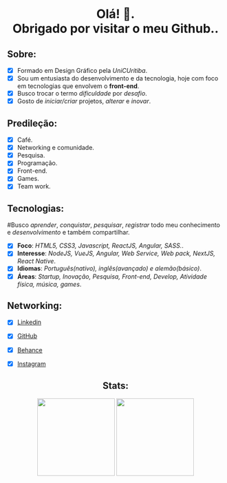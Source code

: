 <h1 align="center">
  Olá! 👋.<br>
  Obrigado por visitar o meu Github..
</h1>

 <h2> Sobre: </h2>

- [x] Formado em Design Gráfico pela *UniCUritiba*.
- [x] Sou um entusiasta do desenvolvimento e da tecnologia, hoje com foco em tecnologias que envolvem o **front-end**.
- [x] Busco trocar o termo *dificuldade* por *desafio*.
- [x] Gosto de *iniciar/criar* projetos, *alterar* e *inovar*.

<h2> Predileção: </h2>

- [x] Café.
- [x] Networking e comunidade.
- [x] Pesquisa.
- [x] Programação.
- [x] Front-end.
- [x] Games.
- [x] Team work.

<h2>Tecnologias: </h2>

#Busco *aprender*, *conquistar*, *pesquisar*, *registrar* todo meu conhecimento e *desenvolvimento* e também compartilhar.

- [x] **Foco**: *HTML5, CSS3, Javascript, ReactJS, Angular, SASS.*.
- [x] **Interesse**: *NodeJS, VueJS, Angular, Web Service, Web pack, NextJS, React Native*.
- [x] **Idiomas**: *Português(nativo), inglês(avançado) e alemão(básico)*.
- [x] **Áreas**: *Startup, Inovação, Pesquisa, Front-end, Develop, Atividade física, música, games*.

<!-- <p align="left"><img src="https://github.com/devicons/devicon/blob/master/icons/react/react-original-wordmark.svg" alt="react" width="20" height="20"/></p>
<img src="https://devicons.github.io/devicon/devicon.git/icons/html5/html5-original-wordmark.svg" alt="html5" width="20" height="20"/> 
<img src="https://devicons.github.io/devicon/devicon.git/icons/javascript/javascript-original.svg" alt="javascript" width="20" height="20"/>
<img src="https://devicons.github.io/devicon/devicon.git/icons/typescript/typescript-original.svg" alt="typescript" width="20" height="20"/>
<img src="https://devicons.github.io/devicon/devicon.git/icons/mongodb/mongodb-original-wordmark.svg" alt="mongodb" width="20" height="20"/>
<img src="https://devicons.github.io/devicon/devicon.git/icons/mysql/mysql-original-wordmark.svg" alt="mysql" width="20" height="20"/> 
<img src="https://devicons.github.io/devicon/devicon.git/icons/nodejs/nodejs-original-wordmark.svg" alt="nodejs" width="20" height="20"/>-->

<h2>Networking: </h2>

- [x] [Linkedin](https://www.linkedin.com/in/edusgn/)
- [x] [GitHub](https://github.com/eduardosgn)
- [x] [Behance](https://www.behance.net/eduardosgndfc0)
- [x] [Instagram](https://www.instagram.com/___edusgn/)


<h2 align="center">Stats:</h2>

<p align="center" href="https://github.com/eduardosgn">
  <img height="180em" src="https://github-readme-stats.vercel.app/api?username=eduardosgn&count_private=true&theme=radical&show_icons=true" />
  <img height="180em" src="https://github-readme-stats.vercel.app/api/top-langs/?username=eduardosgn&theme=radical&layout=compact" />
</p>
